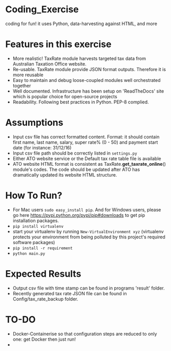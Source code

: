 # Coding_Exercise
coding for fun! it uses Python, data-harvesting against HTML, and more 

Features in this exercise
=======================
- More realistic! TaxRate module harvests targeted tax data from Australian Taxation Office website. 
- Re-usable. TaxRate module provide JSON format outputs. Therefore it is more reusable
- Easy to maintain and debug loose-coupled modules well orchestrated together
- Well documented. Infrastructure has been setup on 'ReadTheDocs' site which is popular choice for open-source projects
- Readability. Following best practices in Python. PEP-8 complied.

Assumptions
===========
- Input csv file has correct formatted content. Format: it should contain first name, last name, salary, super rate% (0 - 50) and payment start date (for instance: 31/12/16)
- Input csv file path should be correctly listed in `settings.py`
- Either ATO website service or the Default tax rate table file is available
- ATO website HTML format is consistent as TaxRate.__get_taxrate_online__() module's codes. The code should be updated after ATO has dramatically updated its website HTML structure.

How To Run?
======
- For Mac users `sudo easy_install pip`. And for Windows users, please go here https://pypi.python.org/pypi/pip#downloads to get pip installation packages.
- `pip install virtualenv`
- start your virtualenv by running `New-VirtualEnvironment xyz` (virtualenv protects your environment from being polluted by this project's required software packages)
- `pip install -r requirement`
- `python main.py`

Expected Results
==============
- Output csv file with time stamp can be found in programs 'result' folder.
- Recently generated tax rate JSON file can be found in Config/tax_rate_backup folder.

TO-DO
=====
- Docker-Containerise so that configuration steps are reduced to only one: get Docker then just run!
- 
